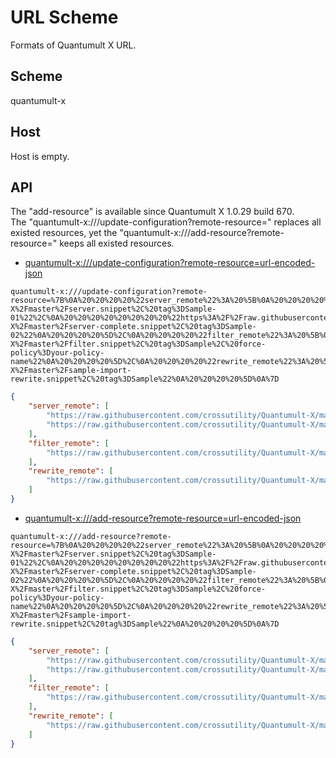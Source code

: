 # URL Scheme

Formats of Quantumult X URL.

## Scheme

quantumult-x

## Host

Host is empty.

## API

The "add-resource" is available since Quantumult X 1.0.29 build 670.  
The "quantumult-x:///update-configuration?remote-resource=" replaces all existed resources, yet the "quantumult-x:///add-resource?remote-resource=" keeps all existed resources.  

- [quantumult-x:///update-configuration?remote-resource=url-encoded-json](https://github.com/crossutility/Quantumult-X)

``` text
quantumult-x:///update-configuration?remote-resource=%7B%0A%20%20%20%20%22server_remote%22%3A%20%5B%0A%20%20%20%20%20%20%20%20%22https%3A%2F%2Fraw.githubusercontent.com%2Fcrossutility%2FQuantumult-X%2Fmaster%2Fserver.snippet%2C%20tag%3DSample-01%22%2C%0A%20%20%20%20%20%20%20%20%22https%3A%2F%2Fraw.githubusercontent.com%2Fcrossutility%2FQuantumult-X%2Fmaster%2Fserver-complete.snippet%2C%20tag%3DSample-02%22%0A%20%20%20%20%5D%2C%0A%20%20%20%20%22filter_remote%22%3A%20%5B%0A%20%20%20%20%20%20%20%20%22https%3A%2F%2Fraw.githubusercontent.com%2Fcrossutility%2FQuantumult-X%2Fmaster%2Ffilter.snippet%2C%20tag%3DSample%2C%20force-policy%3Dyour-policy-name%22%0A%20%20%20%20%5D%2C%0A%20%20%20%20%22rewrite_remote%22%3A%20%5B%0A%20%20%20%20%20%20%20%20%22https%3A%2F%2Fraw.githubusercontent.com%2Fcrossutility%2FQuantumult-X%2Fmaster%2Fsample-import-rewrite.snippet%2C%20tag%3DSample%22%0A%20%20%20%20%5D%0A%7D
```

``` json
{
    "server_remote": [
        "https://raw.githubusercontent.com/crossutility/Quantumult-X/master/server.snippet, tag=Sample-01",
        "https://raw.githubusercontent.com/crossutility/Quantumult-X/master/server-complete.snippet, tag=Sample-02"
    ],
    "filter_remote": [
        "https://raw.githubusercontent.com/crossutility/Quantumult-X/master/filter.snippet, tag=Sample, force-policy=your-policy-name"
    ],
    "rewrite_remote": [
        "https://raw.githubusercontent.com/crossutility/Quantumult-X/master/sample-import-rewrite.snippet, tag=Sample"
    ]
}
```

- [quantumult-x:///add-resource?remote-resource=url-encoded-json](https://github.com/crossutility/Quantumult-X)

``` text
quantumult-x:///add-resource?remote-resource=%7B%0A%20%20%20%20%22server_remote%22%3A%20%5B%0A%20%20%20%20%20%20%20%20%22https%3A%2F%2Fraw.githubusercontent.com%2Fcrossutility%2FQuantumult-X%2Fmaster%2Fserver.snippet%2C%20tag%3DSample-01%22%2C%0A%20%20%20%20%20%20%20%20%22https%3A%2F%2Fraw.githubusercontent.com%2Fcrossutility%2FQuantumult-X%2Fmaster%2Fserver-complete.snippet%2C%20tag%3DSample-02%22%0A%20%20%20%20%5D%2C%0A%20%20%20%20%22filter_remote%22%3A%20%5B%0A%20%20%20%20%20%20%20%20%22https%3A%2F%2Fraw.githubusercontent.com%2Fcrossutility%2FQuantumult-X%2Fmaster%2Ffilter.snippet%2C%20tag%3DSample%2C%20force-policy%3Dyour-policy-name%22%0A%20%20%20%20%5D%2C%0A%20%20%20%20%22rewrite_remote%22%3A%20%5B%0A%20%20%20%20%20%20%20%20%22https%3A%2F%2Fraw.githubusercontent.com%2Fcrossutility%2FQuantumult-X%2Fmaster%2Fsample-import-rewrite.snippet%2C%20tag%3DSample%22%0A%20%20%20%20%5D%0A%7D
```

``` json
{
    "server_remote": [
        "https://raw.githubusercontent.com/crossutility/Quantumult-X/master/server.snippet, tag=Sample-01",
        "https://raw.githubusercontent.com/crossutility/Quantumult-X/master/server-complete.snippet, tag=Sample-02"
    ],
    "filter_remote": [
        "https://raw.githubusercontent.com/crossutility/Quantumult-X/master/filter.snippet, tag=Sample, force-policy=your-policy-name"
    ],
    "rewrite_remote": [
        "https://raw.githubusercontent.com/crossutility/Quantumult-X/master/sample-import-rewrite.snippet, tag=Sample"
    ]
}
```

